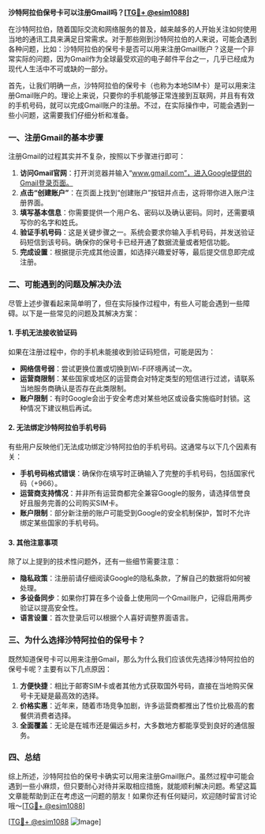 **沙特阿拉伯保号卡可以注册Gmail吗？[[TG💪+ @esim1088](https://t.me/s/esim1088)]**

在沙特阿拉伯，随着国际交流和网络服务的普及，越来越多的人开始关注如何使用当地的通讯工具来满足日常需求。对于那些刚到沙特阿拉伯的人来说，可能会遇到各种问题，比如：沙特阿拉伯的保号卡是否可以用来注册Gmail账户？这是一个非常实际的问题，因为Gmail作为全球最受欢迎的电子邮件平台之一，几乎已经成为现代人生活中不可或缺的一部分。

首先，让我们明确一点，沙特阿拉伯的保号卡（也称为本地SIM卡）是可以用来注册Gmail账户的。理论上来说，只要你的手机能够正常连接到互联网，并且有有效的手机号码，就可以完成Gmail账户的注册。不过，在实际操作中，可能会遇到一些小问题，这需要我们仔细分析和准备。

### 一、注册Gmail的基本步骤

注册Gmail的过程其实并不复杂，按照以下步骤进行即可：

1. **访问Gmail官网**：打开浏览器并输入“www.gmail.com”，进入Google提供的Gmail登录页面。
2. **点击“创建账户”**：在页面上找到“创建账户”按钮并点击，这将带你进入账户注册界面。
3. **填写基本信息**：你需要提供一个用户名、密码以及确认密码。同时，还需要填写你的名字和姓氏。
4. **验证手机号码**：这是关键步骤之一。系统会要求你输入手机号码，并发送验证码短信到该号码。确保你的保号卡已经开通了数据流量或者短信功能。
5. **完成设置**：根据提示完成其他设置，如选择兴趣爱好等，最后提交信息即完成注册。

### 二、可能遇到的问题及解决办法

尽管上述步骤看起来简单明了，但在实际操作过程中，有些人可能会遇到一些障碍。以下是一些常见的问题及其解决方案：

#### 1. 手机无法接收验证码
如果在注册过程中，你的手机未能接收到验证码短信，可能是因为：
- **网络信号弱**：尝试更换位置或切换到Wi-Fi环境再试一次。
- **运营商限制**：某些国家或地区的运营商会对特定类型的短信进行过滤，请联系当地服务商确认是否存在此类限制。
- **账户限制**：有时Google会出于安全考虑对某些地区或设备实施临时封锁。这种情况下建议稍后再试。

#### 2. 无法绑定沙特阿拉伯手机号码
有些用户反映他们无法成功绑定沙特阿拉伯的手机号码。这通常与以下几个因素有关：
- **手机号码格式错误**：确保你在填写时正确输入了完整的手机号码，包括国家代码（+966）。
- **运营商支持情况**：并非所有运营商都完全兼容Google的服务，请选择信誉良好且服务完善的公司购买SIM卡。
- **账户限制**：部分新注册的账户可能受到Google的安全机制保护，暂时不允许绑定某些国家的手机号码。

#### 3. 其他注意事项
除了以上提到的技术性问题外，还有一些细节需要注意：
- **隐私政策**：注册前请仔细阅读Google的隐私条款，了解自己的数据将如何被处理。
- **多设备同步**：如果你打算在多个设备上使用同一个Gmail账户，记得启用两步验证以提高安全性。
- **语言设置**：首次登录后可以根据个人喜好调整界面语言。

### 三、为什么选择沙特阿拉伯的保号卡？

既然知道保号卡可以用来注册Gmail，那么为什么我们应该优先选择沙特阿拉伯的保号卡呢？主要有以下几点原因：

1. **方便快捷**：相比于邮寄SIM卡或者其他方式获取国外号码，直接在当地购买保号卡无疑是最高效的选择。
2. **价格实惠**：近年来，随着市场竞争加剧，许多运营商都推出了性价比极高的套餐供消费者选择。
3. **全面覆盖**：无论是在城市还是偏远乡村，大多数地方都能享受到良好的通信服务。

### 四、总结

综上所述，沙特阿拉伯的保号卡确实可以用来注册Gmail账户。虽然过程中可能会遇到一些小麻烦，但只要耐心对待并采取相应措施，就能顺利解决问题。希望这篇文章能帮助到正在考虑这一问题的朋友！如果你还有任何疑问，欢迎随时留言讨论哦～[[TG💪+ @esim1088](https://t.me/s/esim1088)]

[[TG💪+ @esim1088](https://t.me/s/esim1088) ![Image](https://i.postimg.cc/4NQfJmqS/Snipaste-2025-05-13-00-14-12.png)]